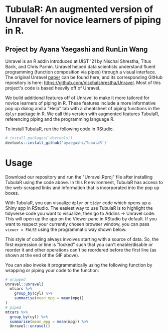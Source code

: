 # TubulaR: An augmented version of Unravel for novice learners of piping in R.

## Project by Ayana Yaegashi and RunLin Wang

Unravel is an R addin introduced at UIST '21 by Nischal Shrestha, Titus Barik, and Chris Parnin. Unravel helped data scientists understand fluent programming (function composition via pipes) through a visual interface. The original Unravel [paper](http://nischalshrestha.me/docs/unravel.pdf) can be found here, and its corresponding GitHub repository is here: https://github.com/nischalshrestha/Unravel. Most of this project's code is based heavily off of Unravel.

We build additional features off of Unravel to make it more tailored for novice learners of piping in R. These features include a more informative pop up dialog and a "Help" tab with a cheatsheet of piping functions in the `dplyr` package in R. We call this version with augmented features TubulaR, referencing piping and the programming language R.

To install TubulaR, run the following code in RStudio.

```r
# install.packages('devtools')
devtools::install_github('ayaegashi/TubulaR')
```

# Usage

Download our repository and run the "Unravel.Rproj" file after installing TubulaR using the code above. In this R environment, TubulaR has access to the web-scraped links and information that is incorporated into the pop up boxes. 

With TubulaR, you can visualize `dplyr` or `tidyr` code which opens up a Shiny app in RStudio. The easiest way to use TubulaR is to highlight the tidyverse code you want to visualize, then go to Addins -\> Unravel code. This will open up the app on the Viewer pane in RStudio by default. If you want to respect your currently chosen browser window, you can pass `viewer = FALSE` using the programmatic way shown below.

This style of coding always involves starting with a source of data. So, the first expression or line is "locked" such that you can't enable/disable or reorder it and other operations can't be reordered before the first line (as shown at the end of the GIF above).

You can also invoke it programmatically using the following function by wrapping or piping your code to the function:

```r
# wrapped
Unravel::unravel(
  mtcars %>%
    group_by(cyl) %>% 
    summarise(mean_mpg = mean(mpg))
)
# piped
mtcars %>%
  group_by(cyl) %>% 
  summarise(mean_mpg = mean(mpg)) %>%
  Unravel::unravel()
```
